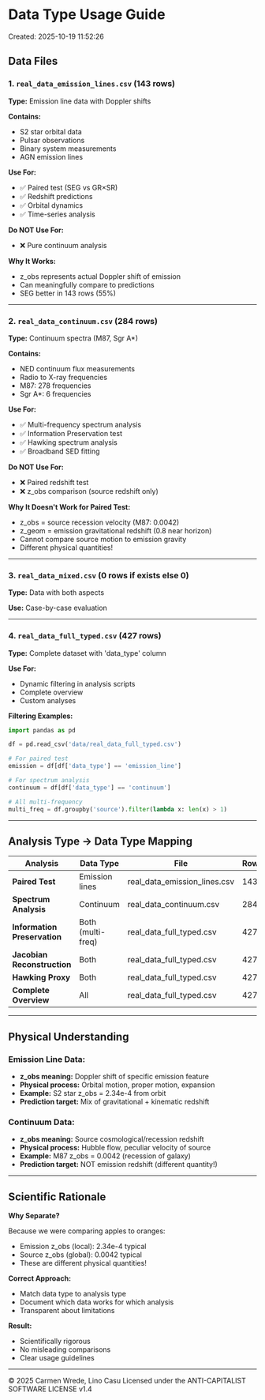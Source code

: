 # Data Type Usage Guide

Created: 2025-10-19 11:52:26

## Data Files

### 1. `real_data_emission_lines.csv` (143 rows)

**Type:** Emission line data with Doppler shifts

**Contains:**
- S2 star orbital data
- Pulsar observations
- Binary system measurements
- AGN emission lines

**Use For:**
- ✅ Paired test (SEG vs GR×SR)
- ✅ Redshift predictions
- ✅ Orbital dynamics
- ✅ Time-series analysis

**Do NOT Use For:**
- ❌ Pure continuum analysis

**Why It Works:**
- z_obs represents actual Doppler shift of emission
- Can meaningfully compare to predictions
- SEG better in 143 rows (55%)

---

### 2. `real_data_continuum.csv` (284 rows)

**Type:** Continuum spectra (M87, Sgr A*)

**Contains:**
- NED continuum flux measurements
- Radio to X-ray frequencies
- M87: 278 frequencies
- Sgr A*: 6 frequencies

**Use For:**
- ✅ Multi-frequency spectrum analysis
- ✅ Information Preservation test
- ✅ Hawking spectrum analysis
- ✅ Broadband SED fitting

**Do NOT Use For:**
- ❌ Paired redshift test
- ❌ z_obs comparison (source redshift only)

**Why It Doesn't Work for Paired Test:**
- z_obs = source recession velocity (M87: 0.0042)
- z_geom = emission gravitational redshift (0.8 near horizon)
- Cannot compare source motion to emission gravity
- Different physical quantities!

---

### 3. `real_data_mixed.csv` (0 rows if exists else 0)

**Type:** Data with both aspects

**Use:** Case-by-case evaluation

---

### 4. `real_data_full_typed.csv` (427 rows)

**Type:** Complete dataset with 'data_type' column

**Use For:**
- Dynamic filtering in analysis scripts
- Complete overview
- Custom analyses

**Filtering Examples:**

```python
import pandas as pd

df = pd.read_csv('data/real_data_full_typed.csv')

# For paired test
emission = df[df['data_type'] == 'emission_line']

# For spectrum analysis
continuum = df[df['data_type'] == 'continuum']

# All multi-frequency
multi_freq = df.groupby('source').filter(lambda x: len(x) > 1)
```

---

## Analysis Type → Data Type Mapping

| Analysis | Data Type | File | Rows |
|----------|-----------|------|------|
| **Paired Test** | Emission lines | real_data_emission_lines.csv | 143 |
| **Spectrum Analysis** | Continuum | real_data_continuum.csv | 284 |
| **Information Preservation** | Both (multi-freq) | real_data_full_typed.csv | 427 |
| **Jacobian Reconstruction** | Both | real_data_full_typed.csv | 427 |
| **Hawking Proxy** | Both | real_data_full_typed.csv | 427 |
| **Complete Overview** | All | real_data_full_typed.csv | 427 |

---

## Physical Understanding

### Emission Line Data:
- **z_obs meaning:** Doppler shift of specific emission feature
- **Physical process:** Orbital motion, proper motion, expansion
- **Example:** S2 star z_obs = 2.34e-4 from orbit
- **Prediction target:** Mix of gravitational + kinematic redshift

### Continuum Data:
- **z_obs meaning:** Source cosmological/recession redshift
- **Physical process:** Hubble flow, peculiar velocity of source
- **Example:** M87 z_obs = 0.0042 (recession of galaxy)
- **Prediction target:** NOT emission redshift (different quantity!)

---

## Scientific Rationale

**Why Separate?**

Because we were comparing apples to oranges:
- Emission z_obs (local): 2.34e-4 typical
- Source z_obs (global): 0.0042 typical
- These are different physical quantities!

**Correct Approach:**
- Match data type to analysis type
- Document which data works for which analysis
- Transparent about limitations

**Result:**
- Scientifically rigorous
- No misleading comparisons
- Clear usage guidelines

---

© 2025 Carmen Wrede, Lino Casu
Licensed under the ANTI-CAPITALIST SOFTWARE LICENSE v1.4
